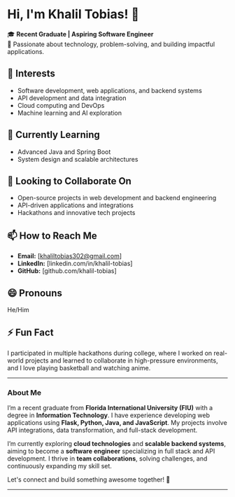 # Hi, I'm Khalil Tobias! 👋  

🎓 **Recent Graduate | Aspiring Software Engineer**  
🔹 Passionate about technology, problem-solving, and building impactful applications.  

## 👀 Interests  
- Software development, web applications, and backend systems  
- API development and data integration  
- Cloud computing and DevOps  
- Machine learning and AI exploration  

## 🌱 Currently Learning  
- Advanced Java and Spring Boot  
- System design and scalable architectures  

## 💞️ Looking to Collaborate On  
- Open-source projects in web development and backend engineering  
- API-driven applications and integrations  
- Hackathons and innovative tech projects  

## 📫 How to Reach Me  
- **Email:** [khaliltobias302@gmail.com]  
- **LinkedIn:** [linkedin.com/in/khalil-tobias]  
- **GitHub:** [github.com/khalil-tobias]  

## 😄 Pronouns  
He/Him  

## ⚡ Fun Fact  
I participated in multiple hackathons during college, where I worked on real-world projects and learned to collaborate in high-pressure environments, and I love playing basketball and watching anime.

---

### **About Me**  
I’m a recent graduate from **Florida International University (FIU)** with a degree in **Information Technology**. I have experience developing web applications using **Flask, Python, Java, and JavaScript**. My projects involve API integrations, data transformation, and full-stack development.  

I’m currently exploring **cloud technologies** and **scalable backend systems**, aiming to become a **software engineer** specializing in full stack and API development. I thrive in **team collaborations**, solving challenges, and continuously expanding my skill set.  

Let's connect and build something awesome together! 🚀  

---

<!---
khalil-tobias/khalil-tobias is a ✨ special ✨ repository because its `README.md` (this file) appears on your GitHub profile.
You can click the Preview link to take a look at your changes.
--->
